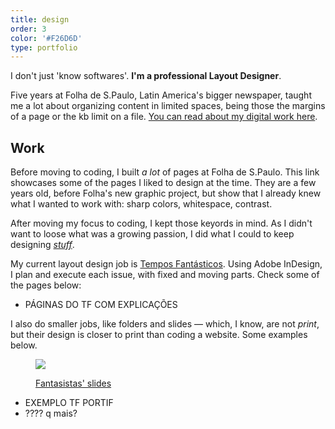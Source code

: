 ```yaml
---
title: design
order: 3
color: '#F26D6D'
type: portfolio
---
```


I don't just 'know softwares'. **I'm a professional Layout Designer**.

Five years at Folha de S.Paulo, Latin America's bigger newspaper, taught me a lot about organizing content in limited spaces, being those the margins of a page or the kb limit on a file. [You can read about my digital work here](/websites).

<!-- end -->

## Work

Before moving to coding, I built *a lot* of pages at Folha de S.Paulo. This link showcases some of the pages I liked to design at the time. They are a few years old, before Folha's new graphic project, but show that I already knew what I wanted to work with: sharp colors, whitespace, contrast.

After moving my focus to coding, I kept those keyords in mind. As I didn't want to loose what was a growing passion, I did what I could to keep designing [*stuff*](/about).

My current layout design job is [Tempos Fantásticos](/tf). Using Adobe InDesign, I plan and execute each issue, with fixed and moving parts. Check some of the pages below:

- PÁGINAS DO TF COM EXPLICAÇÕES

I also do smaller jobs, like folders and slides — which, I know, are not *print*, but their design is closer to print than coding a website. Some examples below.

<figure>

![](/assets/fantasistas1.jpg)

[Fantasistas' slides](/portfolio/fantasistas)

</figure>

<!-- <figure>

![]()

[Tempos Fantásticos' portfolio](/)

</figure> -->

- EXEMPLO TF PORTIF
- ???? q mais?
